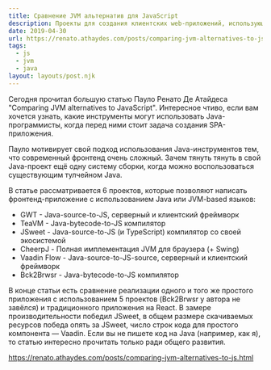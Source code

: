 ```yaml
---
title: Сравнение JVM альтернатив для JavaScript
description: Проекты для создания клиентских web-приложений, использующие Java-toolchain
date: 2019-04-30
url: https://renato.athaydes.com/posts/comparing-jvm-alternatives-to-js.html
tags:
  - js
  - jvm
  - java
layout: layouts/post.njk
---
```

Сегодня прочитал большую статью Пауло Ренато Де Атайдеса "Comparing JVM alternatives to JavaScript". Интересное чтиво, если вам хочется узнать, какие инструменты могут использовать Java-программисты, когда перед ними стоит задача создания SPA-приложения.

Пауло мотивирует свой подход использования Java-инструментов тем, что современный фронтенд очень сложный. Зачем тянуть тянуть в свой Java-проект ещё одну систему сборки, когда можно воспользоваться существующим тулчейном Java.

В статье рассматривается 6 проектов, которые позволяют написать фронтенд-приложение с использованием Java или JVM-based языков:

- GWT - Java-source-to-JS, серверный и клиентский фреймворк
- TeaVM - Java-bytecode-to-JS компилятор
- JSweet - Java-source-to-JS (и TypeScript) компилятор со своей экосистемой
- CheerpJ - Полная имплементация JVM для браузера (+ Swing)
- Vaadin Flow - Java-source-to-JS-source, серверный и клиентский фреймворк
- Bck2Brwsr - Java-bytecode-to-JS компилятор

В конце статьи есть сравнение реализации одного и того же простого приложения с использованием 5 проектов (Bck2Brwsr у автора не завёлся) и традиционного приложения на React. В замере производительности победил JSweet, в общем размере скачиваемых ресурсов победа опять за JSweet, число строк кода для простого компонента — Vaadin. Если вы не пишете код на Java (например, как я), то статью интересно прочитать только ради общего развития.

https://renato.athaydes.com/posts/comparing-jvm-alternatives-to-js.html
